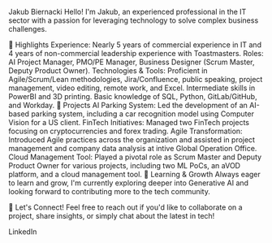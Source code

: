 Jakub Biernacki
Hello! I'm Jakub, an experienced professional in the IT sector with a passion for leveraging technology to solve complex business challenges.

🌟 Highlights
Experience: Nearly 5 years of commercial experience in IT and 4 years of non-commercial leadership experience with Toastmasters.
Roles: AI Project Manager, PMO/PE Manager, Business Designer (Scrum Master, Deputy Product Owner).
Technologies & Tools: Proficient in Agile/Scrum/Lean methodologies, Jira/Confluence, public speaking, project management, video editing, remote work, and Excel. Intermediate skills in PowerBI and 3D printing. Basic knowledge of SQL, Python, GitLab/GitHub, and Workday.
🚀 Projects
AI Parking System: Led the development of an AI-based parking system, including a car recognition model using Computer Vision for a US client.
FinTech Initiatives: Managed two FinTech projects focusing on cryptocurrencies and forex trading.
Agile Transformation: Introduced Agile practices across the organization and assisted in project management and company data analysis at intive Global Operation Office.
Cloud Management Tool: Played a pivotal role as Scrum Master and Deputy Product Owner for various projects, including two ML PoCs, an aVOD platform, and a cloud management tool.
🌱 Learning & Growth
Always eager to learn and grow, I'm currently exploring deeper into Generative AI and looking forward to contributing more to the tech community.

🤝 Let's Connect!
Feel free to reach out if you'd like to collaborate on a project, share insights, or simply chat about the latest in tech!

LinkedIn
